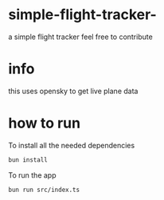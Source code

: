 # simple-flight-tracker-
a simple flight tracker  feel free to contribute


# info 
this uses opensky to get live plane data 



# how to run 

To install all the needed dependencies

```bash
bun install
```

To run the app

```bash
bun run src/index.ts
```
